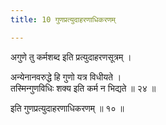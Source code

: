 ```yaml
---
title: 10 गुणप्रत्युदाहरणाधिकरणम्

---
```


अगुणे तु कर्मशब्द इति प्रत्युदाहरणसूत्रम् ।

अन्येनानवरुद्धे हि गुणो यत्र विधीयते ।  
तस्मिन्गुणविधिः शक्य इति कर्म न भिद्यते ॥ २४ ॥  


इति गुणप्रत्युदाहरणाधिकरणम् ॥ १० ॥
